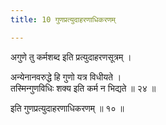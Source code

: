 ```yaml
---
title: 10 गुणप्रत्युदाहरणाधिकरणम्

---
```


अगुणे तु कर्मशब्द इति प्रत्युदाहरणसूत्रम् ।

अन्येनानवरुद्धे हि गुणो यत्र विधीयते ।  
तस्मिन्गुणविधिः शक्य इति कर्म न भिद्यते ॥ २४ ॥  


इति गुणप्रत्युदाहरणाधिकरणम् ॥ १० ॥
